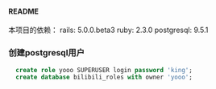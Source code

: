 #### README

本项目的依赖：
rails: 5.0.0.beta3
ruby: 2.3.0
postgresql: 9.5.1


### 创建postgresql用户

```sql
  create role yooo SUPERUSER login password 'king';
  create database bilibili_roles with owner 'yooo';
```
